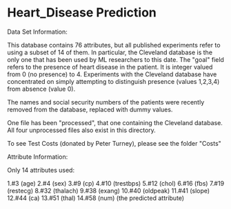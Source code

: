 # Heart_Disease Prediction


Data Set Information:

This database contains 76 attributes, but all published experiments refer to using a subset of 14 of them. In particular, the Cleveland database is the only one that has been used by ML researchers to this date. The "goal" field refers to the presence of heart disease in the patient. It is integer valued from 0 (no presence) to 4. Experiments with the Cleveland database have concentrated on simply attempting to distinguish presence (values 1,2,3,4) from absence (value 0).

The names and social security numbers of the patients were recently removed from the database, replaced with dummy values.

One file has been "processed", that one containing the Cleveland database. All four unprocessed files also exist in this directory.

To see Test Costs (donated by Peter Turney), please see the folder "Costs"

Attribute Information:

Only 14 attributes used:

1.#3 (age)
2.#4 (sex)
3.#9 (cp)
4.#10 (trestbps)
5.#12 (chol)
6.#16 (fbs)
7.#19 (restecg)
8.#32 (thalach)
9.#38 (exang)
10.#40 (oldpeak)
11.#41 (slope)
12.#44 (ca)
13.#51 (thal)
14.#58 (num) (the predicted attribute)
